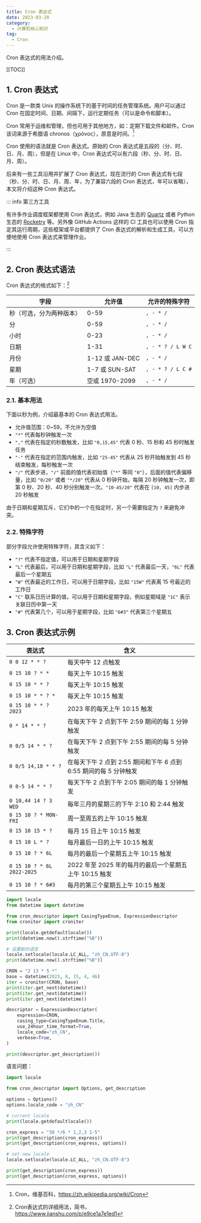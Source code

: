 ```yaml
---
title: Cron 表达式
date: 2023-03-28
category:
  - 计算机核心知识
tag:
  - Cron
---
```


Cron 表达式的用法介绍。

<!-- more -->

[[TOC]]

## 1. Cron 表达式

Cron 是一款类 Unix 的操作系统下的基于时间的任务管理系统。用户可以通过 Cron 在固定时间、日期、间隔下，运行定期任务（可以是命令和脚本）。

Cron 常用于运维和管理，但也可用于其他地方，如：定期下载文件和邮件。Cron 该词来源于希腊语 chronos（χρόνος），原意是时间。[^1]

[^1]: Cron，维基百科，<https://zh.wikipedia.org/wiki/Cron>

Cron 使用的语法就是 Cron 表达式。原始的 Cron 表达式是五段的（分、时、日、月、周），但是在 Linux 中，Cron 表达式可以有六段（秒、分、时、日、月、周）。

后来有一些工具沿用并扩展了 Cron 表达式，现在流行的 Cron 表达式有七段（秒、分、时、日、月、周、年，为了兼容六段的 Cron 表达式，年可以省略），本文将介绍这种 Cron 表达式。

::: info 第三方工具

有许多作业调度框架都使用 Cron 表达式，例如 Java 生态的 [Quartz](https://github.com/quartz-scheduler/quartz) 或者 Python 生态的 [Rocketry](https://github.com/Miksus/rocketry) 等。另外像 GitHub Actions 这样的 CI 工具也可以使用 Cron 指定其运行周期，这些框架或平台都提供了 Cron 表达式的解析和生成工具，可以方便地使用 Cron 表达式来管理作业。

:::

## 2. Cron 表达式语法

Cron 表达式的格式如下：[^2]

[^2]: Cron表达式的详细用法，简书，<https://www.jianshu.com/p/e9ce1a7e1ed1>

| 字段                     | 允许值          | 允许的特殊字符    |
| ------------------------ | --------------- | ----------------- |
| 秒（可选，分为两种版本） | 0-59            | `, - * /`         |
| 分                       | 0-59            | `, - * /`         |
| 小时                     | 0-23            | `, - * /`         |
| 日期                     | 1-31            | `, - * ? / L W C` |
| 月份                     | 1-12 或 JAN-DEC | `, - * /`         |
| 星期                     | 1-7 或 SUN-SAT  | `, - * ? / L C #` |
| 年（可选）               | 空或 1970-2099  | `, - * /`         |

### 2.1. 基本用法

下面以秒为例，介绍最基本的 Cron 表达式用法。

- 允许值范围：0~59，不允许为空值
- `"*"` 代表每秒钟触发一次
- `","` 代表在指定的秒数触发，比如 `"0,15,45"` 代表 0 秒、15 秒和 45 秒时触发任务
- `"-"` 代表在指定的范围内触发，比如 `"25-45"` 代表从 25 秒开始触发到 45 秒结束触发，每秒触发一次
- `"/"` 代表步进，`"/"` 前面的值代表初始值（`"*"` 等同 `"0"`），后面的值代表偏移量，比如 `"0/20"` 或者 `"*/20"` 代表从 0 秒钟开始，每隔 20 秒钟触发一次，即第 0 秒、20 秒、40 秒分别触发一次。`"10-45/20"` 代表在 `[10, 45]` 内步进 20 秒触发

由于日期和星期互斥，它们中的一个在指定时，另一个需要指定为 `?` 来避免冲突。

### 2.2. 特殊字符

部分字段允许使用特殊字符，其含义如下：

- `"?"` 代表不指定值，可以用于日期和星期字段
- `"L"` 代表最后，可以用于日期和星期字段，比如 `"L"` 代表最后一天，`"6L"` 代表最后一个星期五
- `"W"` 代表最近的工作日，可以用于日期字段，比如 `"15W"` 代表离 15 号最近的工作日
- `"C"` 联系日历计算的值，可以用于日期和星期字段，例如星期域是 `"1C"` 表示关联日历中第一天
- `"#"` 代表第几个，可以用于星期字段，比如 `"6#3"` 代表第三个星期五

## 3. Cron 表达式示例

| 表达式                     | 含义                                                              |
| -------------------------- | ----------------------------------------------------------------- |
| `0 0 12 * * ?`             | 每天中午 12 点触发                                                |
| `0 15 10 ? * *`            | 每天上午 10:15 触发                                               |
| `0 15 10 * * ?`            | 每天上午 10:15 触发                                               |
| `0 15 10 * * ? *`          | 每天上午 10:15 触发                                               |
| `0 15 10 * * ? 2023`       | 2023 年的每天上午 10:15 触发                                      |
| `0 * 14 * * ?`             | 在每天下午 2 点到下午 2:59 期间的每 1 分钟触发                    |
| `0 0/5 14 * * ?`           | 在每天下午 2 点到下午 2:55 期间的每 5 分钟触发                    |
| `0 0/5 14,18 * * ?`        | 在每天下午 2 点到 2:55 期间和下午 6 点到 6:55 期间的每 5 分钟触发 |
| `0 0-5 14 * * ?`           | 每天下午 2 点到下午 2:05 期间的每 1 分钟触发                      |
| `0 10,44 14 ? 3 WED`       | 每年三月的星期三的下午 2:10 和 2:44 触发                          |
| `0 15 10 ? * MON-FRI`      | 周一至周五的上午 10:15 触发                                       |
| `0 15 10 15 * ?`           | 每月 15 日上午 10:15 触发                                         |
| `0 15 10 L * ?`            | 每月最后一日的上午 10:15 触发                                     |
| `0 15 10 ? * 6L`           | 每月的最后一个星期五上午 10:15 触发                               |
| `0 15 10 ? * 6L 2022-2025` | 2022 年至 2025 年的每月的最后一个星期五上午 10:15 触发            |
| `0 15 10 ? * 6#3`          | 每月的第三个星期五上午 10:15 触发                                 |

```python
import locale
from datetime import datetime

from cron_descriptor import CasingTypeEnum, ExpressionDescriptor
from croniter import croniter

print(locale.getdefaultlocale())
print(datetime.now().strftime("%B"))

# 设置新的语言
locale.setlocale(locale.LC_ALL, "zh_CN.UTF-8")
print(datetime.now().strftime("%B"))

CRON = "2 13 * 5 *"
base = datetime(2023, 8, 15, 4, 46)
iter = croniter(CRON, base)
print(iter.get_next(datetime))
print(iter.get_next(datetime))
print(iter.get_next(datetime))

descriptor = ExpressionDescriptor(
    expression=CRON,
    casing_type=CasingTypeEnum.Title,
    use_24hour_time_format=True,
    locale_code="zh_CN",
    verbose=True,
)

print(descriptor.get_description())
```

语言问题：

```python
import locale

from cron_descriptor import Options, get_description

options = Options()
options.locale_code = "zh_CN"

# current locale
print(locale.getdefaultlocale())

cron_express = "30 */6 * 1,2,3 1-5"
print(get_description(cron_express))
print(get_description(cron_express, options))

# set new locale
locale.setlocale(locale.LC_ALL, "zh_CN.UTF-8")

print(get_description(cron_express))
print(get_description(cron_express, options))
```
